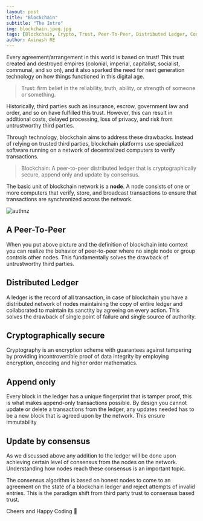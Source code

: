 ```yaml
---
layout: post
title: "Blockchain"
subtitle: "The Intro"
img: blockchain.jpeg.jpg
tags: [Blockchain, Crypto, Trust, Peer-To-Peer, Distributed Ledger, Consensus]
author: Avinash RE
---
```


Every agreement/arrangement in this world is based on trust! This trust created and destroyed empires (colonial, imperial, capitalist, socialist, communal, and so on), and it also sparked the need for next generation technology on how things functioned in this digital age.

>Trust: firm belief in the reliability, truth, ability, or strength of someone or something.

Historically, third parties such as insurance, escrow, government law and order, and so on have fulfilled this trust. However, this can result in additional costs, delayed processing, loss of privacy, and risk from untrustworthy third parties.

Through technology, blockchain aims to address these drawbacks. Instead of relying on trusted third parties, blockchain platforms use specialized software running on a network of decentralized computers to verify transactions.

>Blockchain: A peer-to-peer distributed ledger that is cryptographically secure, append only and update by consensus. 

The basic unit of blockchain network is a __node__. A node consists of one or more computers that verify, store, and broadcast transactions to ensure that transactions are synchronized across the network.

![authnz]({{site.baseurl}}/assets/img/blockchain/node.png)

## A Peer-To-Peer
When you put above picture and the definition of blockchain into context you can realize the behavior of peer-to-peer where no single node or group controls other nodes. This fundamentally solves the drawback of untrustworthy third parties. 

## Distributed Ledger
A ledger is the record of all transaction, in case of blockchain you have a distributed network of nodes maintaining the copy of entire ledger and collaborated to maintain its sanctity by agreeing on every action. This solves the drawback of single point of failure and single source of authority.

## Cryptographically secure
Cryptography is an encryption scheme with guarantees against tampering by providing incontrovertible proof of data integrity by employing encryption, encoding and higher order mathematics.

## Append only 
Every block in the ledger has a unique fingerprint that is tamper proof, this is what makes append-only transactions possible. By design you cannot update or delete a transactions from the ledger, any updates needed has to be a new block that is agreed upon by the network. This ensure immutability 

## Update by consensus
As we discussed above any addition to the ledger will be done upon achieving certain level of consensus from the nodes on the network. Understanding how nodes reach these consensus is an important topic.

The consensus algorithm is based on honest nodes to come to an agreement on the state of a blockchain ledger and reject attempts of invalid entries. This is the paradigm shift from third party trust to consensus based trust. 

Cheers and Happy Coding 🤘
